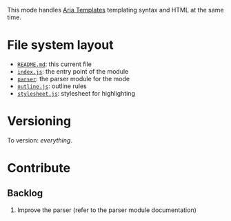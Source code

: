 This mode handles [Aria Templates](http://ariatemplates.com) templating syntax and HTML at the same time.

# File system layout

* [`README.md`](./README.md): this current file
* [`index.js`](./index.js): the entry point of the module
* [`parser`](./parser): the parser module for the mode
* [`outline.js`](./outline.js): outline rules
* [`stylesheet.js`](./stylesheet.js): stylesheet for highlighting

# Versioning

To version: _everything_.

# Contribute

## Backlog

1. Improve the parser (refer to the parser module documentation)
